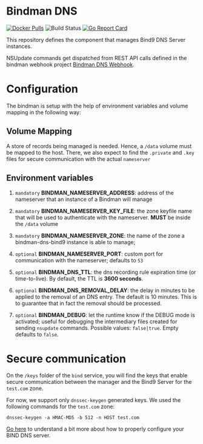 # Bindman DNS
[![Docker Pulls](https://img.shields.io/docker/pulls/labbsr0x/bindman-dns-bind9.svg)](https://hub.docker.com/r/labbsr0x/bindman-dns-bind9)
![Build Status](https://travis-ci.com/labbsr0x/bindman-dns-bind9.svg?branch=master)
[![Go Report Card](https://goreportcard.com/badge/github.com/labbsr0x/bindman-dns-bind9)](https://goreportcard.com/report/github.com/labbsr0x/bindman-dns-bind9)

This repository defines the component that manages Bind9 DNS Server instances.

NSUpdate commands get dispatched from REST API calls defined in the bindman webhook project [Bindman DNS Webhook](https://github.com/labbsr0x/bindman-dns-webhook).

# Configuration

The bindman is setup with the help of environment variables and volume mapping in the following way: 

## Volume Mapping

A store of records being managed is needed. Hence, a `/data` volume must be mapped to the host. There, we also expect to find the `.private` and `.key` files for secure communication with the actual `nameserver`

## Environment variables

1. `mandatory` **BINDMAN_NAMESERVER_ADDRESS**: address of the nameserver that an instance of a Bindman will manage

2. `mandatory` **BINDMAN_NAMESERVER_KEY_FILE**: the zone keyfile name that will be used to authenticate with the nameserver. **MUST** be inside the `/data` volume

3. `mandatory` **BINDMAN_NAMESERVER_ZONE**: the name of the zone a bindman-dns-bind9 instance is able to manage;

4. `optional` **BINDMAN_NAMESERVER_PORT**: custom port for communication with the nameserver; defaults to `53`

5. `optional` **BINDMAN_DNS_TTL**: the dns recording rule expiration time (or time-to-live). By default, the TTL is **3600 seconds**.

6. `optional` **BINDMAN_DNS_REMOVAL_DELAY**: the delay in minutes to be applied to the removal of an DNS entry. The default is 10 minutes. This is to guarantee that in fact the removal should be processed.

7. `optional` **BINDMAN_DEBUG**: let the runtime know if the DEBUG mode is activated; useful for debugging the intermediary files created for sending `nsupdate` commands. Possible values: `false|true`. Empty defaults to `false`.

# Secure communication

On the `/keys` folder of the `bind` service, you will find the keys that enable secure communication between the manager and the Bind9 Server for the `test.com` zone.

For now, we support only `dnssec-keygen` generated keys. We used the following commands for the `test.com` zone:

```
dnssec-keygen -a HMAC-MD5 -b 512 -n HOST test.com
```

[Go here](http://www.firewall.cx/linux-knowledgebase-tutorials/system-and-network-services/831-linux-bind-ipadd-data-file.html) to understand a bit more about how to properly configure your BIND DNS server.

